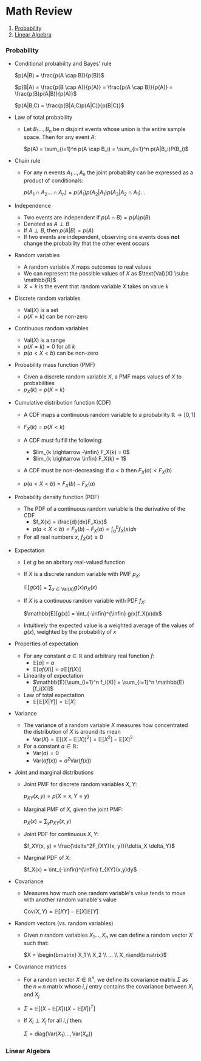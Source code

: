# Math Review

1. [Probability](#probability)
2. [Linear Algebra](#linear-algebra)

### Probability

* Conditional probability and Bayes' rule

  $p(A|B) = \frac{p(A \cap B)}{p(B)}$

  $p(B|A) = \frac{p(B \cap A)}{p(A)} = \frac{p(A \cap B)}{p(A)} = \frac{p(B)p(A|B)}{p(A)}$

  $p(A|B,C) = \frac{p(B|A,C)p(A|C)}{p(B|C)}$

* Law of total probability

  * Let $B_1..., B_n$ be $n$ disjoint events whose union is the entire sample space. Then for any event $A$:

    $p(A) = \sum_{i=1}^n p(A \cap B_i) = \sum_{i=1}^n p(A|B_i)P(B_i)$

* Chain rule

  * For any $n$ events $A_1..., A_n$ the joint probability can be expressed as a product of conditionals:

    $p(A_1 \cap A_2 ... \cap A_n) = p(A_1)p(A_2 | A_1)p(A_3|A_2 \cap A_1)...$

* Independence

  * Two events are independent if $p(A \cap B) = p(A)p(B)$
  * Denoted as $A \perp B$
  * If  $A \perp B$, then $p(A|B) = p(A)$
  * If two events are independent, observing one events does **not** change the probability that the other event occurs

* Random variables

  * A random variable $X$ maps outcomes to real values
  * We can represent the possible values of $X$ as $\text{Val}(X) \sube \mathbb{R}$
  * $X = k$ is the event that random variable $X$ takes on value $k$

* Discrete random variables

  * $\text{Val}(X)$ is a set
  * $p(X=k)$ can be non-zero

* Continuous random variables

  * $\text{Val}(X)$ is a range
  * $p(X=k) = 0$ for all $k$
  * $p(a < X < b)$ can be non-zero

* Probability mass function (PMF)

  * Given a discrete random variable $X$, a PMF maps values of $X$ to probabilities
  * $p_X(k) = p(X = k)$

* Cumulative distribution function (CDF)

  * A CDF maps a continuous random variable to a probability $\mathbb{R} \rightarrow [0, 1]$
  * $F_X(k) = p(X < k)$
  * A CDF must fulfill the following:
    * $lim_{k \rightarrow -\infin} F_X(k) = 0$
    * $lim_{k \rightarrow \infin} F_X(k) = 1$
  * A CDF must be non-decreasing: if $a < b$ then $F_X(a) < F_X(b)$

  * $p(a < X < b) = F_X(b) - F_X(a)$

* Probability density function (PDF)

  * The PDF of a continuous random variable is the derivative of the CDF
    * $f_X(x) = \frac{d}{dx}F_X(x)$
    * $p(a < X < b) = F_X(b) - F_X(a) = \int_a^b f_X(x) dx$
  * For all real numbers $x$, $f_X(x) \geq 0$

* Expectation

  * Let $g$ be an abritary real-valued function

  * If $X$ is a discrete random variable with PMF $p_X$:

    $\mathbb{E}[g(x)] = \sum_{x \in \text{Val}(X)} g(x)p_X(x)$

  * If $X$ is a continuous random variable with PDF $f_X$:

    $\mathbb{E}[g(x)] = \int_{-\infin}^{\infin} g(x)f_X(x)dx$

  * Intuitively the expected value is a weighted average of the values of $g(x)$, weighted by the probability of $x$

* Properties of expectation

  * For any constant $a \in \mathbb{R}$ and arbitrary real function $f$:
    * $\mathbb{E}[a] = a$
    * $\mathbb{E}[af(X)] = a \mathbb{E}[f(X)]$
  * Linearity of expectation
    * $\mathbb{E}[\sum_{i=1}^n f_i(X)] = \sum_{i=1}^n \mathbb{E}[f_i(X)]$
  * Law of total expectation
    * $\mathbb{E}[\mathbb{E}[X|Y]] = \mathbb{E}[X]$

* Variance

  * The variance of a random variable $X$ measures how concentrated the distribution of $X$ is around its mean
    * $\text{Var}(X) = \mathbb{E}[(X-\mathbb{E}[X])^2] = \mathbb{E}[X^2] - \mathbb{E}[X]^2$
  * For a constant $a \in \mathbb{R}$:
    * $\text{Var}(a) = 0$
    * $\text{Var}(af(x)) = a^2\text{Var}(f(x))$

* Joint and marginal distributions

  * Joint PMF for discrete random variables $X, Y$:

    $p_{XY}(x, y) = p(X=x, Y=y)$

  * Marginal PMF of $X$, given the joint PMF:

    $p_X(x) = \sum_y p_{XY}(x, y)$

  * Joint PDF for continuous $X, Y$:

    $f_XY(x, y) = \frac{\delta^2F_{XY}(x, y)}{\delta_X \delta_Y}$

  * Marginal PDF of $X$:

    $f_X(x) = \int_{-\infin}^{\infin} f_{XY}(x,y)dy$

* Covariance

  * Measures how much one random variable's value tends to move with another random variable's value

    $\text{Cov}(X,Y) = \mathbb{E}[XY] - \mathbb{E}[X]\mathbb{E}[Y]$

* Random vectors (vs. random variables)

  * Given $n$ random variables $X_1...,X_n$ we can define a random vector $X$ such that:

    $X = \begin{bmatrix} X_1 \\ X_2 \\ ... \\ X_n\end{bmatrix}$

* Covariance matrices

  * For a random vector $X \in \mathbb{R}^n$, we define its covariance matrix $\Sigma$ as the $n \times n$ matrix whose $i, j$ entry contains the covariance between $X_i$ and $X_j$

  * $\Sigma = \mathbb{E}[(X - \mathbb{E}[X])(X-\mathbb{E}[X])^T]$

  * If $X_i \perp X_j$ for all $i,j$ then:

    $\Sigma = \text{diag}(\text{Var}(X_1)..., \text{Var}(X_n))$

### Linear Algebra

